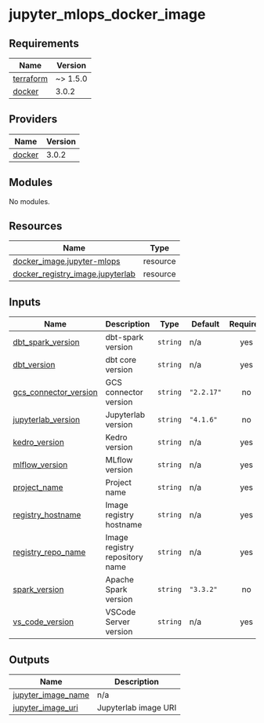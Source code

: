 # jupyter_mlops_docker_image

<!-- BEGINNING OF PRE-COMMIT-TERRAFORM DOCS HOOK -->
## Requirements

| Name | Version |
|------|---------|
| <a name="requirement_terraform"></a> [terraform](#requirement\_terraform) | ~> 1.5.0 |
| <a name="requirement_docker"></a> [docker](#requirement\_docker) | 3.0.2 |

## Providers

| Name | Version |
|------|---------|
| <a name="provider_docker"></a> [docker](#provider\_docker) | 3.0.2 |

## Modules

No modules.

## Resources

| Name | Type |
|------|------|
| [docker_image.jupyter-mlops](https://registry.terraform.io/providers/kreuzwerker/docker/3.0.2/docs/resources/image) | resource |
| [docker_registry_image.jupyterlab](https://registry.terraform.io/providers/kreuzwerker/docker/3.0.2/docs/resources/registry_image) | resource |

## Inputs

| Name | Description | Type | Default | Required |
|------|-------------|------|---------|:--------:|
| <a name="input_dbt_spark_version"></a> [dbt\_spark\_version](#input\_dbt\_spark\_version) | dbt-spark version | `string` | n/a | yes |
| <a name="input_dbt_version"></a> [dbt\_version](#input\_dbt\_version) | dbt core version | `string` | n/a | yes |
| <a name="input_gcs_connector_version"></a> [gcs\_connector\_version](#input\_gcs\_connector\_version) | GCS connector version | `string` | `"2.2.17"` | no |
| <a name="input_jupyterlab_version"></a> [jupyterlab\_version](#input\_jupyterlab\_version) | Jupyterlab version | `string` | `"4.1.6"` | no |
| <a name="input_kedro_version"></a> [kedro\_version](#input\_kedro\_version) | Kedro version | `string` | n/a | yes |
| <a name="input_mlflow_version"></a> [mlflow\_version](#input\_mlflow\_version) | MLflow version | `string` | n/a | yes |
| <a name="input_project_name"></a> [project\_name](#input\_project\_name) | Project name | `string` | n/a | yes |
| <a name="input_registry_hostname"></a> [registry\_hostname](#input\_registry\_hostname) | Image registry hostname | `string` | n/a | yes |
| <a name="input_registry_repo_name"></a> [registry\_repo\_name](#input\_registry\_repo\_name) | Image registry repository name | `string` | n/a | yes |
| <a name="input_spark_version"></a> [spark\_version](#input\_spark\_version) | Apache Spark version | `string` | `"3.3.2"` | no |
| <a name="input_vs_code_version"></a> [vs\_code\_version](#input\_vs\_code\_version) | VSCode Server version | `string` | n/a | yes |

## Outputs

| Name | Description |
|------|-------------|
| <a name="output_jupyter_image_name"></a> [jupyter\_image\_name](#output\_jupyter\_image\_name) | n/a |
| <a name="output_jupyter_image_uri"></a> [jupyter\_image\_uri](#output\_jupyter\_image\_uri) | Jupyterlab image URI |
<!-- END OF PRE-COMMIT-TERRAFORM DOCS HOOK -->
